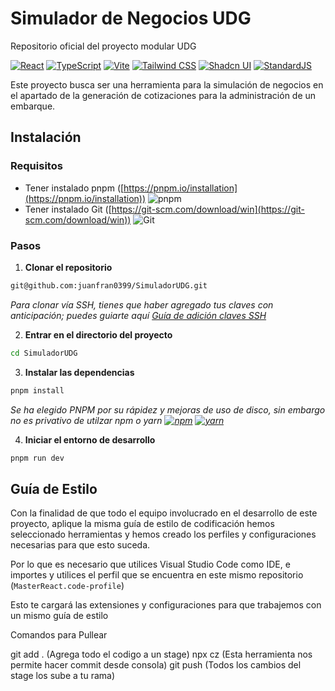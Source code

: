 # Simulador de Negocios UDG
Repositorio oficial del proyecto modular UDG

[![React](https://img.shields.io/badge/React-v18-blue.svg)](https://reactjs.org/) [![TypeScript](https://img.shields.io/badge/TypeScript-v4.3-blue.svg)](https://www.typescriptlang.org/) [![Vite](https://img.shields.io/badge/Vite-v3.0-green.svg)](https://vitejs.dev/) [![Tailwind CSS](https://img.shields.io/badge/Tailwind_CSS-v3.0-purple.svg)](https://tailwindcss.com/) [![Shadcn UI](https://img.shields.io/badge/Shadcn_UI-v1.0-blue.svg)](https://ui.shadcn.com/) [![StandardJS](https://img.shields.io/badge/standardjs-v12-green.svg)](https://standardjs.com/)

Este proyecto busca ser una herramienta para la simulación de negocios en el apartado de la generación de cotizaciones para la administración de un embarque. 

## Instalación
### **Requisitos**
*  Tener instalado pnpm ([https://pnpm.io/installation](https://pnpm.io/installation))  ![pnpm](https://img.shields.io/badge/pnpm-%E2%9C%94%EF%B8%8F-brightgreen)
* Tener instalado Git ([https://git-scm.com/download/win](https://git-scm.com/download/win)) ![Git](https://img.shields.io/badge/git-%E2%9C%94%EF%B8%8F-brightgreen)

### **Pasos**

 1. **Clonar el repositorio**
```bash
git@github.com:juanfran0399/SimuladorUDG.git
```
*Para clonar vía SSH, tienes que haber agregado tus claves con anticipación; puedes guiarte aquí [Guía de adición claves SSH](https://docs.github.com/en/authentication/connecting-to-github-with-ssh/generating-a-new-ssh-key-and-adding-it-to-the-ssh-agent)*

 2.  **Entrar en el directorio del proyecto**
 ```bash
 cd SimuladorUDG
 ```
 
 3. **Instalar las dependencias**
 ```bash
 pnpm install
 ```
 *Se ha elegido PNPM por su rápidez y mejoras de uso de disco, sin embargo no es privativo de utilzar npm o yarn
 [![npm](https://img.shields.io/badge/npm-%E2%9C%94%EF%B8%8F-red)](https://www.npmjs.com/)  [![yarn](https://img.shields.io/badge/yarn-%E2%9C%94%EF%B8%8F-blue)](https://yarnpkg.com/)*
 
 4. **Iniciar el entorno de desarrollo**
 ```bash
 pnpm run dev
 ```
## Guía de Estilo
Con la finalidad de que todo el equipo involucrado en el desarrollo de este proyecto, aplique la misma guía de estilo de codificación hemos seleccionado herramientas y hemos creado los perfiles y configuraciones necesarias para que esto suceda.

Por lo que es necesario que utilices Visual Studio Code como IDE, e importes y utilices el perfil que se encuentra en este mismo repositorio (`MasterReact.code-profile`)

Esto te cargará las extensiones y configuraciones para que trabajemos con un mismo guía de estilo


Comandos para Pullear

git add . (Agrega todo el codigo a un stage)
npx cz (Esta herramienta nos permite hacer commit desde consola)
git push (Todos los cambios del stage los sube a tu rama)
